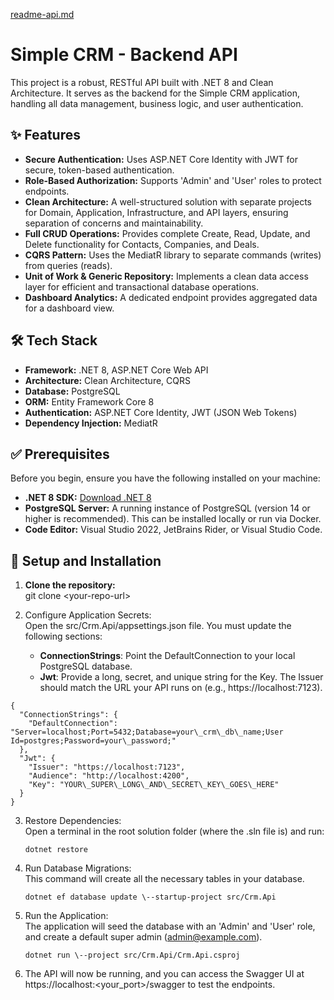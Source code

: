 [readme-api.md](https://github.com/user-attachments/files/22132949/readme-api.md)
# **Simple CRM \- Backend API**

This project is a robust, RESTful API built with .NET 8 and Clean Architecture. It serves as the backend for the Simple CRM application, handling all data management, business logic, and user authentication.

## **✨ Features**

* **Secure Authentication:** Uses ASP.NET Core Identity with JWT for secure, token-based authentication.  
* **Role-Based Authorization:** Supports 'Admin' and 'User' roles to protect endpoints.  
* **Clean Architecture:** A well-structured solution with separate projects for Domain, Application, Infrastructure, and API layers, ensuring separation of concerns and maintainability.  
* **Full CRUD Operations:** Provides complete Create, Read, Update, and Delete functionality for Contacts, Companies, and Deals.  
* **CQRS Pattern:** Uses the MediatR library to separate commands (writes) from queries (reads).  
* **Unit of Work & Generic Repository:** Implements a clean data access layer for efficient and transactional database operations.  
* **Dashboard Analytics:** A dedicated endpoint provides aggregated data for a dashboard view.

## **🛠️ Tech Stack**

* **Framework:** .NET 8, ASP.NET Core Web API  
* **Architecture:** Clean Architecture, CQRS  
* **Database:** PostgreSQL  
* **ORM:** Entity Framework Core 8  
* **Authentication:** ASP.NET Core Identity, JWT (JSON Web Tokens)  
* **Dependency Injection:** MediatR

## **✅ Prerequisites**

Before you begin, ensure you have the following installed on your machine:

* **.NET 8 SDK:** [Download .NET 8](https://dotnet.microsoft.com/download/dotnet/8.0)  
* **PostgreSQL Server:** A running instance of PostgreSQL (version 14 or higher is recommended). This can be installed locally or run via Docker.  
* **Code Editor:** Visual Studio 2022, JetBrains Rider, or Visual Studio Code.

## **🚀 Setup and Installation**

1. **Clone the repository:**  
   git clone \<your-repo-url\>

2. Configure Application Secrets:  
   Open the src/Crm.Api/appsettings.json file. You must update the following sections:  
   * **ConnectionStrings**: Point the DefaultConnection to your local PostgreSQL database.  
   * **Jwt**: Provide a long, secret, and unique string for the Key. The Issuer should match the URL your API runs on (e.g., https://localhost:7123).
```
{  
  "ConnectionStrings": {  
    "DefaultConnection": "Server=localhost;Port=5432;Database=your\_crm\_db\_name;User Id=postgres;Password=your\_password;"  
  },  
  "Jwt": {  
    "Issuer": "https://localhost:7123",  
    "Audience": "http://localhost:4200",  
    "Key": "YOUR\_SUPER\_LONG\_AND\_SECRET\_KEY\_GOES\_HERE"  
  }  
}
```

3. Restore Dependencies:  
   Open a terminal in the root solution folder (where the .sln file is) and run:
   ```
   dotnet restore
    ```
   
4. Run Database Migrations:  
   This command will create all the necessary tables in your database.  
   ```
   dotnet ef database update \--startup-project src/Crm.Api
   ```

5. Run the Application:  
   The application will seed the database with an 'Admin' and 'User' role, and create a default super admin (admin@example.com).
   ```
   dotnet run \--project src/Crm.Api/Crm.Api.csproj
   ```

7. The API will now be running, and you can access the Swagger UI at https://localhost:\<your\_port\>/swagger to test the endpoints.
